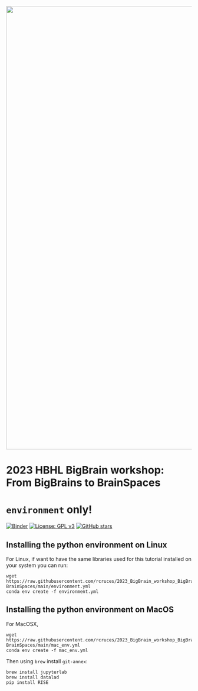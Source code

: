 <div style="text-align: right">
    <img src="code/img/BBWS2023_cropped.png" alt="" width="1200" id="hp"/>
</div>

# 2023 HBHL BigBrain workshop: From BigBrains to BrainSpaces
# `environment` only!
[![Binder](https://mybinder.org/badge_logo.svg)](https://mybinder.org/v2/gh/rcruces/2023_BBWS_environment/HEAD?labpath=code%2FBBWS2023_fromBBtoBS_Tutorial1.ipynb)
[![License: GPL v3](https://img.shields.io/github/license/rcruces/2023_BBWS_environment?color=blue)](https://www.gnu.org/licenses/gpl-3.0)
[![GitHub stars](https://img.shields.io/github/stars/rcruces/2023_BBWS_environment?color=brightgreen)](https://github.com/rcruces/2023_BBWS_environment/stargazers)

## Installing the python environment on Linux
For Linux, if want to have the same libraries used for this tutorial installed on your system you can run:
```
wget https://raw.githubusercontent.com/rcruces/2023_BigBrain_workshop_BigBrains-BrainSpaces/main/environment.yml
conda env create -f environment.yml
```

## Installing the python environment on MacOS
For MacOSX, 
```
wget https://raw.githubusercontent.com/rcruces/2023_BigBrain_workshop_BigBrains-BrainSpaces/main/mac_env.yml
conda env create -f mac_env.yml
```
Then using `brew` install `git-annex`:
```
brew install jupyterlab
brew install datalad
pip install RISE
```
